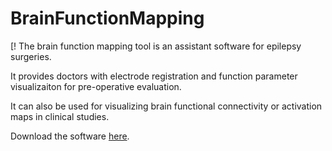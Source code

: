 BrainFunctionMapping
====================

[! 
The brain function mapping tool is an assistant software for epilepsy surgeries.

It provides doctors with electrode registration and function parameter visualizaiton for pre-operative evaluation.

It can also be used for visualizing brain functional connectivity or activation maps in clinical studies.

Download the software [here](https://github.com/redyjq/BrainFunctionMapping/releases).

